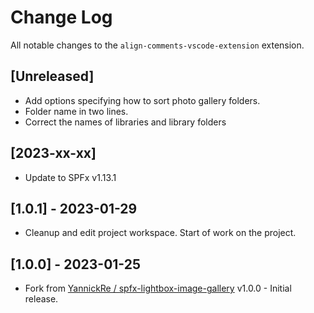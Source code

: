 # Change Log

All notable changes to the `align-comments-vscode-extension` extension.

## [Unreleased]
- Add options specifying how to sort photo gallery folders.
- Folder name in two lines.
- Correct the names of libraries and library folders

## [2023-xx-xx]
- Update to SPFx v1.13.1

## [1.0.1] - 2023-01-29
- Cleanup and edit project workspace. Start of work on the project.

## [1.0.0] - 2023-01-25
- Fork from [YannickRe / spfx-lightbox-image-gallery](https://github.com/chrobaktruhlik/spfx-lightbox-image-gallery) v1.0.0 - Initial release.
